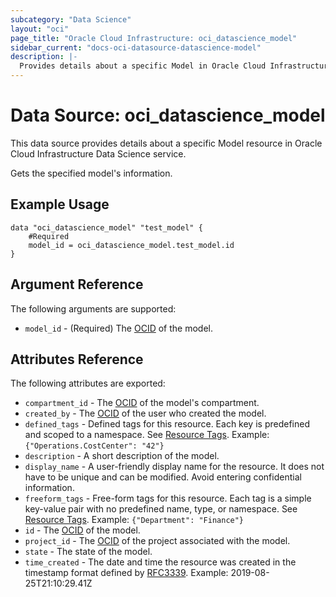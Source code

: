 ```yaml
---
subcategory: "Data Science"
layout: "oci"
page_title: "Oracle Cloud Infrastructure: oci_datascience_model"
sidebar_current: "docs-oci-datasource-datascience-model"
description: |-
  Provides details about a specific Model in Oracle Cloud Infrastructure Data Science service
---
```


# Data Source: oci_datascience_model
This data source provides details about a specific Model resource in Oracle Cloud Infrastructure Data Science service.

Gets the specified model's information.

## Example Usage

```hcl
data "oci_datascience_model" "test_model" {
	#Required
	model_id = oci_datascience_model.test_model.id
}
```

## Argument Reference

The following arguments are supported:

* `model_id` - (Required) The [OCID](https://docs.cloud.oracle.com/iaas/Content/General/Concepts/identifiers.htm) of the model.


## Attributes Reference

The following attributes are exported:

* `compartment_id` - The [OCID](https://docs.cloud.oracle.com/iaas/Content/General/Concepts/identifiers.htm) of the model's compartment.
* `created_by` - The [OCID](https://docs.cloud.oracle.com/iaas/Content/General/Concepts/identifiers.htm) of the user who created the model.
* `defined_tags` - Defined tags for this resource. Each key is predefined and scoped to a namespace. See [Resource Tags](https://docs.cloud.oracle.com/iaas/Content/General/Concepts/resourcetags.htm). Example: `{"Operations.CostCenter": "42"}` 
* `description` - A short description of the model.
* `display_name` - A user-friendly display name for the resource. It does not have to be unique and can be modified. Avoid entering confidential information.
* `freeform_tags` - Free-form tags for this resource. Each tag is a simple key-value pair with no predefined name, type, or namespace. See [Resource Tags](https://docs.cloud.oracle.com/iaas/Content/General/Concepts/resourcetags.htm). Example: `{"Department": "Finance"}` 
* `id` - The [OCID](https://docs.cloud.oracle.com/iaas/Content/General/Concepts/identifiers.htm) of the model.
* `project_id` - The [OCID](https://docs.cloud.oracle.com/iaas/Content/General/Concepts/identifiers.htm) of the project associated with the model.
* `state` - The state of the model.
* `time_created` - The date and time the resource was created in the timestamp format defined by [RFC3339](https://tools.ietf.org/html/rfc3339). Example: 2019-08-25T21:10:29.41Z 

